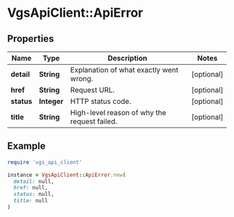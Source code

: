 # VgsApiClient::ApiError

## Properties

| Name | Type | Description | Notes |
| ---- | ---- | ----------- | ----- |
| **detail** | **String** | Explanation of what exactly went wrong. | [optional] |
| **href** | **String** | Request URL. | [optional] |
| **status** | **Integer** | HTTP status code. | [optional] |
| **title** | **String** | High-level reason of why the request failed. | [optional] |

## Example

```ruby
require 'vgs_api_client'

instance = VgsApiClient::ApiError.new(
  detail: null,
  href: null,
  status: null,
  title: null
)
```

